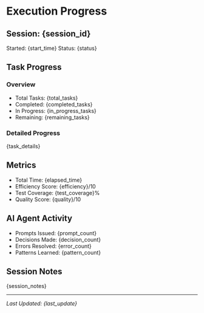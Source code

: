 # Execution Progress

## Session: {session_id}
Started: {start_time}
Status: {status}

## Task Progress

### Overview
- Total Tasks: {total_tasks}
- Completed: {completed_tasks}
- In Progress: {in_progress_tasks}
- Remaining: {remaining_tasks}

### Detailed Progress

{task_details}

## Metrics
- Total Time: {elapsed_time}
- Efficiency Score: {efficiency}/10
- Test Coverage: {test_coverage}%
- Quality Score: {quality}/10

## AI Agent Activity
- Prompts Issued: {prompt_count}
- Decisions Made: {decision_count}
- Errors Resolved: {error_count}
- Patterns Learned: {pattern_count}

## Session Notes
{session_notes}

---
*Last Updated: {last_update}*
